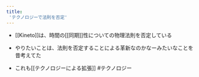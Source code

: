 ```yaml
---
title:
 'テクノロジーで法則を否定'
---
```


- [[Kineto]]は、時間の[[同期]]性についての物理法則を否定している
- やりたいことは、法則を否定することによる革新なのかなーみたいなことを昔考えてた

- これも[[テクノロジーによる拡張]]
#テクノロジー
